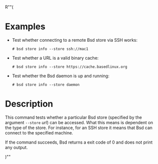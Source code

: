 R""(

# Examples

* Test whether connecting to a remote Bsd store via SSH works:

  ```console
  # bsd store info --store ssh://mac1
  ```

* Test whether a URL is a valid binary cache:

  ```console
  # bsd store info --store https://cache.basedlinux.org
  ```

* Test whether the Bsd daemon is up and running:

  ```console
  # bsd store info --store daemon
  ```

# Description

This command tests whether a particular Bsd store (specified by the
argument `--store` *url*) can be accessed. What this means is
dependent on the type of the store. For instance, for an SSH store it
means that Bsd can connect to the specified machine.

If the command succeeds, Bsd returns a exit code of 0 and does not
print any output.

)""
